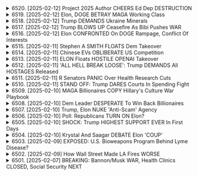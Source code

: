 <details>
<summary>6520. [2025-02-12] Project 2025 Author CHEERS Ed Dep DESTRUCTION</summary><br>

<a href="https://www.youtube.com/watch?v=xZmktzbooZM" target="_blank">
    <img src="https://img.youtube.com/vi/xZmktzbooZM/maxresdefault.jpg" 
        alt="[Youtube]" width="200">
</a>

# Project 2025 Author CHEERS Ed Dep DESTRUCTION

### 小節歸納與條列整理

#### 1. 高等教育的質疑
- **問題**：高等教育的成本高昂，且畢業生未必能立即就業或獲得理想工作。
- **影響**：大量學生因貸款壓力而畢業後陷入困境，甚至無法償還債務。
- **事實數據**：
  - 美國約有4,000所大學，其中許多學校畢業生的就業能力受到質疑。
  - 學生平均需6年完成4年制學位，且部分學生畢業後未取得畢業證書。

#### 2. 職業教育與技術教育的重要性
- **建議**：增加對技術學校和職業教育的投資，提供更多實用技能培訓。
- **理由**：
  - 現行高等教育體系未能充分滿足勞動市場需求。
  - 技術與職業教育可幫助學生更快就業，並減輕貸款負擔。

#### 3. 大學資源分配的不均
- **事實**：美國存在大量中等甚至低質量的高等教育機構。
- **影響**：這些機構畢業生往往缺乏競爭力，難以找到理想工作。

#### 4. 現行政策的反思
- **歷史背景**：過去 decades 的政策導致製造業萎縮，依賴大學教育支撐經濟。
- **問題**：過度依賴高等教育可能削弱美國在其他領域的競爭力。
- **建議**：
  - 考慮多樣化的教育模式，包括職業和技術教育。
  - 提供更多.flexibility for students to pursue practical pathways.

#### 5. 研究資金與間接費用
- **問題**：大學過度依賴從納稅人那裡獲得的研究資金，並收取過高的間接費用。
- **影響**：
  - 可能導致研究成本上升，擠佔其他教育資源。
  - 影響研究效率和透明度。

#### 6. 多元化教育投資的必要性
- **建議**：平衡投入高等教育與職業教育，以提升整體勞動力素質。
- **展望**：
  - 需要探索更有效的資金分配方式，確保教育資源合理利用。
  - 鼓勵私立和公共機構的合作，提供多樣化教育選擇。

#### 7. 對未來的憂慮
- **情景**：若高等教育體系持續問題，可能影響美國的全球競爭力。
- **呼籲**：
  - 政府、教育機構和社會各界需共同努力，改革現行體系。
  - 確保下一代擁有更多機會和資源，提升整體國家競爭力。

### 總結
高等教育體系面臨多方面的挑戰，包括成本高昂、質量不均、畢業生就業能力不足等問題。為了解決這些問題，需要：
- 增加對職業教育和技術學校的投資。
- 推動教育資源的公平分配。
- 強化研究資金使用效率。
- 考慮多樣化的教育模式，以滿足不同學生的需求。

這樣可以幫助美國保持全球競爭力，並為下一代提供更好的教育機會。
</details>

<details>
<summary>6519. [2025-02-12] Elon, DOGE BETRAY MAGA Working Class</summary><br>

<a href="https://www.youtube.com/watch?v=o4Ywc0QOUI4" target="_blank">
    <img src="https://img.youtube.com/vi/o4Ywc0QOUI4/maxresdefault.jpg" 
        alt="[Youtube]" width="200">
</a>

# Elon, DOGE BETRAY MAGA Working Class

### 一、文章核心思想總結

1. **政治哲學與社會秩序**
   - 強調保守主義的重要性，旨在抑制資本主義可能帶來的混亂。
   - 目標是維持社會穩定，防止極端左翼或右翼意識形態的崛起。

2. **政府角色定位**
   - 政府應作爲仲裁者，平衡不同社會力量之間的經濟競爭。
   - 反對「大政府」概念，認爲其可能導致壓迫性政策。

3. **社會保障與經濟體系**
   - 社會保障並非由納稅人資助，而是基於相互扶助的組織體系。
   - 資本主義雖高效但需被規範，以確保市場的公平競爭環境。

4. **歷史與傳統價值**
   - 崇尚社會民主主義和保守主義傳統，尤其是新澤西學派（如FDR）的價值觀。
   - 強調家庭形成和社會秩序的重要性，反對過度幹預個人生活。

### 二、主要觀點分析

1. **保守主義的必要性**
   - 資本主義雖促進效率，但也可能引發混亂。
   - 需要通過政治手段控制其負面效應，確保社會和諧。

2. **政府的仲裁角色**
   - 政府應介入市場，防止寡頭壟斷和不公現象。
   - 保護弱勢羣體權益，維護經濟競爭的公平性。

3. **社會保障的本質**
   - 基於社區互助而非納稅人資助的社會保障體系更可持續。
   - 改革現有社會保障制度需謹慎，因其涉及多方利益平衡。

4. **社會民主主義的局限**
   - 社會民主主義雖強調平等，但可能過於依賴政府干預。
   - 保守派的目標是維護社會穩定，而非完全消除階級差異。

### 三、結論與建議

1. **政策制定的原則**
   - 在保持市場活力的同時，確保監管的有效性。
   - 注重家庭和社會組織的穩定作用，減少政府對個人生活的過度影響。

2. **未來的挑戰**
   - 隨着社會變遷，需不斷調整策略以適應新的經濟和政治環境。
   - 通過教育和公共討論，增強公民對保守價值觀的理解和支持。

3. **行動建議**
   - 關注政策制定者的動向，積極參與公共事務。
   - 通過支持非營利組織和社區項目，強化社會互助機制。

### 四、總結

本文強調了在現代資本主義體系中，保守主義與有限政府的重要性。作者認爲，通過平衡市場力量和社會穩定，可以構建一個更加和諧且可持續的社會秩序。
</details>

<details>
<summary>6518. [2025-02-12] Trump DEMANDS Ukraine Minerals</summary><br>

<a href="https://www.youtube.com/watch?v=XtnUhIoX1K4" target="_blank">
    <img src="https://img.youtube.com/vi/XtnUhIoX1K4/maxresdefault.jpg" 
        alt="[Youtube]" width="200">
</a>

# Trump DEMANDS Ukraine Minerals

### 一、文章主旨
本文圍繞美國對烏俄戰爭的政策與影響展開，強調美國在這場衝突中的雙重角色及其可能導致的後果。

### 二、主要論點
1. **美國政策的兩面性**：
   - 美國雖支持烏克蘭抵抗俄羅斯入侵，但其戰略行動可能削弱烏克蘭的主權與安全。
   - 美國官員（如新防長皮特·ヘッグ）公開表態認為烏克蘭恢復戰前疆界不切實際，這立場增加了烏克蘭的脆弱性。

2. **地緣政治影響**：
   - 美國的政策可能促使歐洲國家轉向中國尋求合作，削弱美國在國際舞臺上的影響力。
   - 許多European領導人開始質疑依附 미국의 정책是否符合自身利益。

3. **戰爭代價與人道主義危機**：
   - 戰爭持續導致大量人員傷亡，烏克蘭兵士的犧牲鮮為人知，這反映了國際社會對此危機的冷淡。
   - 戰爭帶來的巨大損失提醒各方需重新考量其政策。

### 三、關鍵人物與事件
1. **皮特·ヘッグ（Pete Heggie）**：
   - 美國新防長在公開場合發表言論，暗示不支持烏克蘭恢復原疆界，這表態引發廣泛爭議。
   
2. **斯科特·ベッセント（Scott Bessent）**：
   - 有報導指出前總統唐納德·特朗普曾建議派其出任烏克蘭特使，顯示美國國內對外援政策的分歧。

3. **弗拉基米爾·普京（Vladimir Putin）**：
   - 俄羅斯總統在與特朗普的對話中提及戰爭何時結束，這反映了俄方對談判的考量。

### 四、國際反應
1. **歐洲國家的疑問**：
   - 多數European國家開始質疑美國政策的效果，並表達向中國靠攏的意向。
   
2. **社交媒體與輿論**：
   - 影響者如Ryan在TikTok上分享內容，強調戰爭犧牲及美國政策的矛盾性，進一步影響公眾對此事的態度。

### 五、未來展望
1. **美國國際地位的挑戰**：
   - 如果歐洲國家持續疏遠美國而向中國靠攏，美國在北大西洋地區的地位將受到重大影響。
   
2. **烏克蘭的困境**：
   - 約束於美國政策的烏克蘭可能面臨更艱難的談判條件，需平衡來自各方的壓力。

### 六、結論
文章警示美國政策的雙刃劍效應，強調其在烏俄戰爭中的複雜角色。未來，美國若不調整策略，不僅將影響烏克蘭的安全局勢，更可能削弱自身在國際事務中的領導力。
</details>

<details>
<summary>6517. [2025-02-12] Trump BLOWS UP Ceasefire As Bibi Pushes WAR</summary><br>

<a href="https://www.youtube.com/watch?v=kNfizwfTdio" target="_blank">
    <img src="https://img.youtube.com/vi/kNfizwfTdio/maxresdefault.jpg" 
        alt="[Youtube]" width="200">
</a>

# Trump BLOWS UP Ceasefire As Bibi Pushes WAR

### 文章要點總結

#### 1. **事件背景與主要爭議**
   - **事件核心**：以色列在10月7日實施軍事行動，導致大量巴勒斯坦人被俘虜（稱為「人質」），引發國際關注與批評。
   - **各方反應**：
     - **以色列政府**：未公開 capturados 的具體數字，但承認在戰鬥中俘虷不少人員。
     - **國際社會**：多國表達關切，特別是美國和歐盟等盟友。
     - **巴勒斯坦當局**：強烈抗議，要求釋放所有 capturados。

#### 2. **關鍵人物的立場與言論**
   - **喬治亞州州長布農地（Brian Kemp）**：
     - 認為以色列的行動是「真誠且必要」的。
     - 指責巴勒斯坦恐怖組織的襲擊行為，並呼籲國際社會支持以色列的自衛權。
   - **ペンシルベニア州長シャピロ（Josh Shapiro）**：
     - 批評以色列的行動可能違反國際法，並對巴勒斯坦人造成不當影響。
     - 強調自己是「熱忱的以色列支持者」，但認為此次行動缺乏妥協性與策略性。

#### 3. **政治立場與未來影響**
   - **美國民主黨內部分歧**：
     - 部分傳統的民主黨成員（如_liberal Zionists_）支持以色列，視其為戰略夥伴。
     - 近期的抗議活動中，民主黨中間派對以色列的批評較以往更為強烈。
   - **2024年總統選舉展望**：
     - 預計民主黨將繼續在巴勒斯坦問題上保持傳統立場，支持以色列的自衛權。
     - 此事件可能成為選舉辯論的話題，特別是對於中東政策的方向性影響。

#### 4. **國際法與道義考量**
   - **國際法層面**：
     - 討論以色列行動是否符合國際法規範，尤其是戰爭法相關條款。
   - **人權與道德層面**：
     - 強調 capturados 的待遇問題，呼籲遵守人道主義法則。

#### 5. **結論**
   - 此事件凸顯了中東局勢的複雜性與敏感性。
   - 如何平衡安全需求、國際法律義務以及人道考量，將是各方未來需共同面對的挑戰。
</details>

<details>
<summary>6516. [2025-02-12] Elon CONFRONTED On DOGE Rampage, Conflict Of Interests</summary><br>

<a href="https://www.youtube.com/watch?v=su2dgz6uQpA" target="_blank">
    <img src="https://img.youtube.com/vi/su2dgz6uQpA/maxresdefault.jpg" 
        alt="[Youtube]" width="200">
</a>

# Elon CONFRONTED On DOGE Rampage, Conflict Of Interests

### 重點整理

#### 1. **隱私權與數據保護**
   - **隱私平臺的開發**：記者於2021年推出了一款強調隱私的圖片共享網站，允許用戶創建自定義URL，並.redirect至特定網站（如Cortixteen）。
   - **隱私的重要性**：通信加密是保障記者與信息來源安全的關鍵手段，避免被威權政權發現和迫害。

#### 2. **技術與數據安全**
   - **文檔保護措施**：
     - 使用暗號化技術（如加密SAM drives、離線筆記本電腦或保險箱）來保存機密文檔。
     - 目的是防止敏感信息被惡意檢索和篡改。
   - **數據存儲策略**：建議將數據存放於無法直接訪問的遠端伺服器，以提高安全性。

#### 3. **法律與道德考量**
   - **合法擁有機密文檔**：記者依法可以持有並保護機密資料，但需遵守相關法律。
   - **非法內容的風險**：強調隱私技術可能被濫用於存儲或分享非法圖片，涉及兒童性虐待等內容。

#### 4. **個體與社會影響**
   - **年輕天才的爭議**：19歲少年開發的技術被批評爲可能被 злоупотреблять для престъпнік。  
   - **中東新聞焦點**：提及中東地區存在大量值得探討的新聞，暗示該技術在不同地區的影響力和潛在應用。

#### 5. **行動呼籲**
   - **subscriber growth**：鼓勵粉絲點擊「贊」並訂閱頻道Breaking Points。
   - **Premium會員服務**：提供完整的每日節目，強調支持媒體的重要性。

---

### 總結
本文探討了隱私技術的雙刃劍特性，強調其在保障新聞自由和個人資料安全方面的價值，同時也指出了濫用的可能性。文章呼籲公眾提高法律意識並採取適當措施，以平衡技術的便利性與潛在風險。
</details>

<details>
<summary>6515. [2025-02-11] Stephen A SMITH FLOATS Dem Takeover</summary><br>

<a href="https://www.youtube.com/watch?v=6hTwzz9lkSc" target="_blank">
    <img src="https://img.youtube.com/vi/6hTwzz9lkSc/maxresdefault.jpg" 
        alt="[Youtube]" width="200">
</a>

# Stephen A SMITH FLOATS Dem Takeover

### 文章重點整理

#### 1. 主要討論主題
- **トランプ政権の成功要素**：トランプは注目を集める手法と分裂的な政策を通じて成功を収めた。
- **公民権問題**：特に黒人やトランスジェンダーの権利に関連する議論が焦點となり、トランプのアプローチが評価された。

#### 2. 次要討論主題
- **ガザとエルサレム移転**：トランプ政権が米國大使館をエルサレムに移転したことやガザの人々への影響について議論された。
- **ESPNの狀況**：トランプ政権下でESPNが分裂的なコンテンツに対し、多くの解説者を追い出したことが指摘された。

#### 3. トランプ氏の成功要素
1. **注目を集める能力**：トランプは常に話題を作り、メディアの注目を集めることに長けていた。
2. **分裂的政策**：派閥間の違いを強調し、支持者の結束を図った。
3. **公民権のframeworl**：黒人やトランスジェンダーの権利問題を通じて、政策が公民権として正當化された。

#### 4. スティーブン・A・スミス氏の人気の祕密
1. **論爭的な意見**：彼はESPNで派閥的な意見を表明し、視聴者やパネリストと頻繁に論爭する。
2. **エンターテインメント性**：番組が娯楽的で面白いと評価され、人気を集めた。
3. **トランプ支持**：トランプを支持する姿勢が、彼の人気や成功の要因となった。

#### 5. 要約
- 文章は主にトランプ政権の成功要素とスティーブン・A・スミス氏の人気について議論した。
- 両者の共通點として注目を集める手法や分裂的なアプローチが挙げられた。
- 特に公民権問題を通じて、政策や意見が正當化され、支持を得ることが強調された。
</details>

<details>
<summary>6514. [2025-02-11] Chinese EVs OBLIBERATE US Competition</summary><br>

<a href="https://www.youtube.com/watch?v=4TI3z9YoM54" target="_blank">
    <img src="https://img.youtube.com/vi/4TI3z9YoM54/maxresdefault.jpg" 
        alt="[Youtube]" width="200">
</a>

# Chinese EVs OBLIBERATE US Competition

```markdown
# 新能源汽車產業與全球能源轉型分析

## 1. 全球能源轉型背景與影響
- **化石燃料向可再生能源的轉型**：全球正加速從依賴化石燃料轉向清潔能源，如太陽能和風能，以應對氣候變化。
- **經濟影響**：轉型導致傳統能源產業萎縮，但為可再生能源和新能源汽車創造新機會。
- **政治與社會影響**：能源結構改變引發政治競爭和社會適應挑戰，特別是在就業和區域發展方面。

## 2. 美國與中國在新能源汽車產業中的競爭
- **研發投入**：中國在新能源汽車技術研發上投入巨額資金。
- **生產能力**：中國已成為全球最大的新能源汽車生產基地。
- **市場佔有率**：美國依賴傳統汽車工業，而中國在電動車市場份額遠超美國。

## 3. 充電基礎設施的建設與戰略重要性
- **充電網路必要性**：充電設施是推廣新能源汽車的關鍵。
- **政策影響**：政府補貼和規章引導充電網絡發展，提升市場接受度。
- **戰略重要性**：控制充電技術可能成為國際競爭焦點。

## 4. 教育與人才培養
- **人才結構需求**：新能源汽車產業需跨學科人才，包括工程師、研究人員和數據科學家。
- **教育差異**：美國高校在STEM領域具優勢，但中國在理工科畢業生數量上領先。

## 5. 金融投資與產業生態
- **資本市場角色**：風險投資和股權融資推動新能源汽車生態系統的發展。
- **產業整合**：大型企業通過併購擴展技術實力，形成垂直整合模式。

## 6. 氣候變化與環保政策
- **環保措施**：各國實施碳稅、排放標準等政策促進清潔能源使用。
- **產業影響**：嚴格的環保法規加速汽車工業向電動化轉型。

## 7. 技術創新與研發能力
- **技術突破**：電池技術和智能駕駛系統是行業關鍵創新領域。
- **研發能力塑造未來**：強大的研發能力決定企業在新能源汽車市場的競爭力。
```
</details>

<details>
<summary>6513. [2025-02-11] ELON Floats HOSTILE OPENAI Takeover</summary><br>

<a href="https://www.youtube.com/watch?v=l6g3NNbcoAI" target="_blank">
    <img src="https://img.youtube.com/vi/l6g3NNbcoAI/maxresdefault.jpg" 
        alt="[Youtube]" width="200">
</a>

# ELON Floats HOSTILE OPENAI Takeover

### 一、引言
- 討論主題：科技巨擘如伊隆·馬斯克（Elon Musk）等人在AI領域的行動及其影響。
- 文章目的：探討這些行動對社會結構、經濟及未來的潛在影響。

### 二、主要議題分析

#### 1. AI技術發展與市場影響
- **技術進步**：
  - 短時間內完成複雜計算與模型建構，改變工作方式。
  - 比較案例：BYD與Tesla生產價值的快速分析。
  
- **經濟影響**：
  - S&P500指數中科技巨擘佔據重要比重（如Alphabet、Amazon、Apple、Meta、Microsoft、Nvidia、Tesla）。
  - AI相關假設已融入市場估值，導致脆弱性增加。

#### 2. 政府與AI結合
- **目標**：
  - 利用AI自動化連邦政府勞動力，作為試驗平臺。
  
- **可能影響**：
  - 大規模解僱公務員，波及民間效仿，導致更多失業。
  - 影響公共財與基礎設施的使用方式。

#### 3. 社會結構變革
- **勞動力市場**：
  - 自動化將取代大量職位，改變傳統工作模式。
  
- **教育與技能需求**：
  - 需要適應新技術，提升數位能力以應對挑戰。

### 三、結論

#### 1. 當前形勢總結
- AI技術迅速改變各行各業，帶來巨大機遇與挑戰。
- 科技巨擘的行動可能重塑經濟結構並影響社會穩定。

#### 2. 將來展望
- 技術發展將繼續推動變革，需密切關注其對勞動力市場及公共政策的影響。
- 需制定前瞻性的策略以應對潛在問題。

### 四、行動呼籲

#### 1. 觀看者建議
- 對文章感興趣者可點擊「讚」或留言，幫助更多人了解內容。
  
#### 2. 支持獨立媒體
- 訂閱Breaking Pointsnewsletter，支援小型媒體的發展。

---

此整理結構清晰地分層了主要議題，並以正式語調總結了文章的核心思想。
</details>

<details>
<summary>6512. [2025-02-11] 'ALL HELL BREAK LOOSE': Trump DEMANDS All HOSTAGES Released</summary><br>

<a href="https://www.youtube.com/watch?v=udVmGYLhKaY" target="_blank">
    <img src="https://img.youtube.com/vi/udVmGYLhKaY/maxresdefault.jpg" 
        alt="[Youtube]" width="200">
</a>

# 'ALL HELL BREAK LOOSE': Trump DEMANDS All HOSTAGES Released

### 文章重點整理

#### 1. 特朗普政府的政策傾向及其潛在影響
- 特朗普政府在中東採取強硬政策，可能直接介入加沙地帶局勢。
- 美國的幹預可能導致更大規模衝突及複雜後果。

#### 2. 歷史上的幹預後果及當前局勢的緊張性
- 歷史經驗表明，外部幹預常引發更多問題和混亂。
- 當前加沙局勢緊張，以色列與哈馬斯衝突加劇，存在內亂風險。

#### 3. 加沙重建挑戰與國際社會的作用
- 加沙重建面臨嚴重困難，需大量建設和安全資源。
- 國際社會應提供更多支持，避免地區進一步惡化。

#### 4. 當前衝突升級的風險與地區穩定
- 內部矛盾可能引發更廣泛衝突，影響周邊國家如埃及和約旦。
- 美國在該地區的利益及人員面臨潛在威脅。

#### 5. 對未來發展的擔憂與呼籲關注
- 作者對局勢發展表示深切擔憂，並警告可能的災難性後果。
- 呼籲讀者通過訂閱和支持獨立媒體，關注加沙地帶的發展。
</details>

<details>
<summary>6511. [2025-02-11] R Senators PANIC Over Health Research Cuts</summary><br>

<a href="https://www.youtube.com/watch?v=18PGvTOyrTM" target="_blank">
    <img src="https://img.youtube.com/vi/18PGvTOyrTM/maxresdefault.jpg" 
        alt="[Youtube]" width="200">
</a>

# R Senators PANIC Over Health Research Cuts

### 小節一：削減政策的影響
- **核心思想**：削減政策對公共衛生和科研資金造成負面影響，削弱國家競爭力。
  - NIH管理費削減導致研究踒延，影響公共衛生進展。
  - 電子醫院管理費高昂，加重患者負擔，反映在整體醫療成本上升。

### 小節二：政府角色與私有化爭議
- **核心思想**：連邦政府應聚焦於關鍵領域的資金分配，避免過度私有化。
  - 私營部門介入公共服務增加管理費用，降低效率。
  - 政府需重新調整支出結構，優先支持研究和醫療服務。

### 小節三：政治與利益衝突
- **核心思想**：政策制定受特定利益集團影響，削弱民主質疑。
  - 特定政治人物如埃隆·馬斯克利用削減作為其私有化目標的掩蓋。
  - 社會保障和醫療計劃被污名化，導致資源分配不公。

### 小節四：司法介入與政策合法性
- **核心思想**：政策-legality存疑，需司法機構介入釐清。
  - NIH削減涉及特殊立法語言，限制行政自由裁量。
  - 法院尚未作出最終決定，政策執行存在法律風險。

### 總結：公共政策的未來路向
- **核心思想**：重視透明度和民主參與，確保政策公正性。
  - 需制衡特殊利益集團影響，保障公眾利益。
  - 加強司法監督，維繫政策合法性和有效性。
</details>

<details>
<summary>6510. [2025-02-11] STAND OFF: Trump DARES Courts In Spending Fight</summary><br>

<a href="https://www.youtube.com/watch?v=Sa7pYi9ps8U" target="_blank">
    <img src="https://img.youtube.com/vi/Sa7pYi9ps8U/maxresdefault.jpg" 
        alt="[Youtube]" width="200">
</a>

# STAND OFF: Trump DARES Courts In Spending Fight

### 緒報整理：美國政治與政策批評

#### 1. 結構性問題與腐敗指控
   - **腐敗與濫用職權**：
     - 政府支出中存在大量不正當行為，特別是給付金的詐騙案件數量創歷史新高。
     - 社會保障計劃，尤其是Medicare和Medicaid，成為詐騙的主要目標。據估計，詐騙規模可能達500億美元，成為美國歷史上最大規模的詐騙案。

   - **媒體與政治的糾葛**：
     - 政府補助媒體企業被批評爲一種腐敗形式，影響了メディアの獨立性。
     - 大眾對當前媒體環境的信任度下降，認為存在「ブラックピル」現象，即媒體被操縱以掩蓋真相。

#### 2. 國防與軍事政策的批判
   - **防衛支出的效率問題**：
     - 美國防衛預算龐大，但系統性腐敗嚴重，導致資源浪費和裝備低效。
     - 建議重構防衛合同體系，例如委託埃隆·馬斯克（Elon Musk）等民間企業家進行軍事裝備研發，以提高效率並降低成本。

   - **合同濫用與利益輸送**：
     - 批評指責防衛合同往往被用於將資金流向政客的「金主」和友人。
     - 競爭對手廠商被邊緣化，涉嫌壟斷和不公平競爭。

#### 3. 社會保障與醫療政策
   - **Medicare詐騙問題**：
     - 評估顯示，Medicare詐騙規模可能達到500億美元，成為美國歷史上最大規模的詐騙案。
     - 呼籲清理該系統並通過改革防止進一步的濫用。

   - **支出削減與優先順序**：
     - 對Medicaid和社會保障計劃的支出削減持保留態度，擔心會影響到低收入羣體的利益。
     - 強調應優先解決腐敗問題，而非簡單地削減福利支出。

#### 4. 政治媒體生態
   - **政治宣傳與信息操控**：
     - 批評現今的政治媒體生態存在「狂氣」和不實報道，認為其對美國民主構成威脅。
     - 強調獨立メディアの重要性，呼籲支持能夠提供客觀報導的平臺。

   - **媒體影響力與公眾信任**：
     - 大眾對主流媒體的信任度下降，認為其受政治力量操縱。
     - 呼籲更多人支持獨立媒體，以確保信息流通的透明性和多元性。

#### 5. 政治參與與公民行動
   - **公民覺醒與反制措施**：
     - 強調公民應該提高警覺，積極參與政治討論，抵制不正當行為。
     - 提倡通過支持獨立媒體、參加示威活動等方式表達意見，影響政策方向。

   - **信息共享與集體行動**：
     - 鼓勵觀眾在社交媒體上分享和評論，以增加節目觸及率。
     - 提供Subscription Option（如BreakingPoints.com），讓更多人免費接收每日內容，支持獨立媒體的未來。
</details>

<details>
<summary>6509. [2025-02-10] MAGA Billionaires COPY Hillary's Culture War Playbook</summary><br>

<a href="https://www.youtube.com/watch?v=5feoODSNlIU" target="_blank">
    <img src="https://img.youtube.com/vi/5feoODSNlIU/maxresdefault.jpg" 
        alt="[Youtube]" width="200">
</a>

# MAGA Billionaires COPY Hillary's Culture War Playbook

### 文章要點整理

#### 1. 寡頭政治家的力量與影響
- **寡頭政治家**：如埃隆·馬斯克（イーロン）等科技巨擘，正在迅速集中全球權力。
- **目標**：彼らの目的は、人々を「デジタルサーファー」として扱い、自分たちを世界的なCEOであるとみなすこと。
- **影響力**：寡頭政治家們透過技術和 wealth 的集中，逐步控制社會的資源與信息。

#### 2. 權力集中的危險性
- **言論自由與隱私**：寡頭政治家可能剝奪大眾的言論自由與隱私權，使自己成為不可侵犯的存在。
- **科技控制**：馬斯克正在研究將芯片植入人腦，進一步鞏固其對人類思維的控制。

#### 3. 現代社會的封建化
- **歷史類比**：寡頭政治家們的ビジネスモデルは封建制度に逆-transitionalしており、人々を千年以上の時に戻す可能性がある。
- **技術與權力的結合**：透過人工智能、量子計算、バイオテクノロジー等科技，寡頭政治家進一步鞏固其控制。

#### 4. 寡頭政治家的戰略與策略
- **表面文化戦爭**：彼らはジェンダーイデオロギーやリベラル派の過激な主張を用いて、大衆の注目を引きつけ、本質的な問題から目をそらす。
- **內部鬥爭**：寡頭政治家們內部存在鬥爭，如馬斯克與斯蒂ーブ·バノン的對立面。

#### 5. 對抗策略
- **學習與警醒**：了解寡頭政治家的戰略，避免被其 manipulation。
- **防止國家淪陷**：警惕寡頭政治家們利用文化戦爭的曖昧性，避免國祚的喪失。
- **保持清醒**：不被表面的 distraction 遮眼，堅守自己的價值觀與理性。

#### 6. 結語
- **警世之言**：文章以強烈的口吻提醒讀者，寡頭政治家的計劃將嚴重影響 humanity 的未來，需保持警惕並採取行動防止其惡化。
</details>

<details>
<summary>6508. [2025-02-10] Dem Leader DESPERATE To Win Back Billionaires</summary><br>

<a href="https://www.youtube.com/watch?v=IvP500VNAMI" target="_blank">
    <img src="https://img.youtube.com/vi/IvP500VNAMI/maxresdefault.jpg" 
        alt="[Youtube]" width="200">
</a>

# Dem Leader DESPERATE To Win Back Billionaires

### 重點整理

#### 1. 政治獻金與影響力分析
- **虛擬貨幣行業的政治獻金**  
  - 虛擬貨幣行業成爲重要的政治資金來源，特別是在選舉周期中，投入了數百萬美元。
  - 例如，加密貨幣支持者在參議員Katie Porter的競選中投入大量資金，但Porter最終失利。這表明他們可能調整策略以影響政策制定。

- **參議員Ruben Guo的表現**  
  - 在亞利桑那州的選舉中，Guo以顯著的優勢勝出（約8-10個百分點），顯示出其在該州的強大影響力。
  - 他同時擔任上院銀行小委員會的重要職位，並與加密貨幣行業保持緊密聯繫。

#### 2. 政府監管與 industry 聯合
- **SEC的監管挑戰**  
  - 涉及虛假信息的傳播，暗示SEC可能對加密貨幣行業的監管力度不足。
  - Mark Andreesen等重量級人物通過舉辦豪華 retreat 來鞏固行業影響力。

- **CFPB的作用**  
  - CFPB被指出受到行業影響，未能有效執行消費者保護職責。這表明監管機構與資金提供者之間的潛在勾結。

#### 3. 政治策略與選舉結果
- **民主黨在選舉中的表現**  
  - 某些候選人如Ruben Guo在關鍵州獲勝，顯示了民主黨在特定地區的競爭力。
  - 同時，其他候選人的失利（如Katie Porter）可能反映出資金投入與政策效果之間的不平衡。

#### 4. 行業動態與未來展望
- **加密貨幣市場的波動性**  
  - 在選舉期間，比特幣價格從3萬美元上漲至10萬美元，顯示了市場對政治環境的高度敏感性。
  - 未來的監管動向和政治策略將直接影響加密貨幣行業的走向。

#### 5. 媒體建議與觀衆互動
- **內容反饋**  
  - 觀衆被鼓勵點讚、留言，並分享節目以擴大傳播範圍。
  - 提供訂閱選項，方便觀衆每天早晨通過電子郵件接收完整節目內容。

---

### 結論
本文討論了加密貨幣行業在政治獻金和監管中的雙重角色，分析了其對選舉結果和政策制定的影響。同時，強調了獨立媒體的重要性，並鼓勵觀衆參與互動以支持優質內容的傳播。
</details>

<details>
<summary>6507. [2025-02-10] Trump, Elon NUKE 'Anti-Scam' Agency</summary><br>

<a href="https://www.youtube.com/watch?v=Fyo5a_Cmbvo" target="_blank">
    <img src="https://img.youtube.com/vi/Fyo5a_Cmbvo/maxresdefault.jpg" 
        alt="[Youtube]" width="200">
</a>

# Trump, Elon NUKE 'Anti-Scam' Agency

### 金融危機以來的金融改革與當前形勢

#### 1. 全球金融危機背景
- **時間線**：2008年爆發的全球金融危機。
- **主要原因**：
  - 高風險金融工具的濫用，如次貸抵押證券（MBS）和債務擔保證券（CDO）。
  - 大型金融機構的過度槓桿化和內部控制缺失。

#### 2. 金融改革措施
- **《多德-弗蘭克法》**：
  - 強化金融監管，提高透明度。
  - 建立 systemic risk council 監控系統性風險。
  - 要求銀行持有更多高質量流動性資產以應對突發事件。

#### 3. 現行政治與金融改革的互動
- **政治因素**：
  - 反金融精英情緒增強，支持如伯尼·桑德斯等 progressive 政治家。
  - 共和黨批評民主黨的金融政策，但未提供替代方案。

#### 4. 當前金融形勢
- **系統性風險**：
  - 大銀行依舊「太大而不能倒」，市場擔心政府未來可能不再提供救援。
  - 新興金融技術如加密貨幣和支付平臺的詐騙風險增加。

#### 5. 政策失敗與反思
- **政策失敗**：
  - 2008年後的救濟計劃未能杜絕銀行業濫用行為。
  - 技術官僚的新自由主義政策引發民怨，促使民粹政黨崛起。

#### 6. 未來展望
- **挑戰**：
  - 如何平衡金融創新與風險控制。
  - 達成跨黨派 consensus 以確保金融系統穩定性。

#### 7. 獨立媒體的作用
- **信息透明**：
  - 獨立媒體在揭露金融政策失敗和監控金融改革進度方面扮演重要角色。
  - 觀眾通過這些渠道獲取多元信息，提升公共參與度。
</details>

<details>
<summary>6506. [2025-02-10] Poll: Republicans TURN ON Elon?</summary><br>

<a href="https://www.youtube.com/watch?v=OyGnidBo5nc" target="_blank">
    <img src="https://img.youtube.com/vi/OyGnidBo5nc/maxresdefault.jpg" 
        alt="[Youtube]" width="200">
</a>

# Poll: Republicans TURN ON Elon?

### 小節分類：

#### 1. **政治與媒體環境**
- 作者對當前的政治和媒體環境表示懷疑，認為政治正在發生變化。
- 強調了媒體環境的左翼傾向，以《託馬斯·弗蘭克作品》為例，指出文化戰爭議題的影響。

#### 2. **經濟與政策執行**
- 提到連邦政府在關鍵領域如醫療和農業的支持不足：
  - 州診療所資金匱乏，導致診療所 closures。
  - 農民因合同停止而承擔高額費用。
- 指出CFPB（.consumer financial protection bureau）等機構的變更可能影響普通民眾的利益。

#### 3. **政府運營能力**
- 警示伊隆·馬斯克的管理風格可能不適合政府：
  - 私營企業與政府運營的差異。
  - 馬斯克在Twitter、Tesla和SpaceX中常見的問題，如服務中斷和項目失敗。

#### 4. **政治反彈與風險**
- 暗示馬斯克的政策可能引發民怨：
  - 影響到老年人醫療保障。
  - 農民因合同變更而承擔額外負擔。
- 提出疑問：受影響的選民會責怪共和黨還是民主黨？

#### 5. **文化與政治戰略**
- 討論文化戰在政策制定中的作用：
  - 左翼常見的策略，如提高工資、多樣性聲明和土地承認。
  - 比喻為「プレイブック」，暗示現行政策可能引發反彈。

#### 6. **結尾呼籲**
- 鼓勵觀眾點贊、評論並分享影片以擴大影響力。
- 提供訂閱信息：breakingpoints tocom 獲得完整無廣告節目，支持獨立メディア。
</details>

<details>
<summary>6505. [2025-02-10] SHOCK: Trump HIGHEST SUPPORT EVER In First Days</summary><br>

<a href="https://www.youtube.com/watch?v=gx7xrsu1n6w" target="_blank">
    <img src="https://img.youtube.com/vi/gx7xrsu1n6w/maxresdefault.jpg" 
        alt="[Youtube]" width="200">
</a>

# SHOCK: Trump HIGHEST SUPPORT EVER In First Days

### 一、文章主旨
本文分析了唐普（Trump）政策及其潛在風險，探討其對美國經濟和政治的影響，並提出了相關建議。

---

### 二、主要觀點

1. **經濟政策的風險**
   - **關稅與通脹**：特朗普政府通過加徵關稅試圖減少貿易逆差，但實際效果有限。關稅導致成本上升，引發物價上漲，加劇了通貨膨脹。
   - **貨幣政策的挑戰**：美聯儲獨立性面臨威脅，特朗普曾試圖幹預 Fed 的利率決策，可能破壞金融穩定。
   - **減稅政策的影響**：大規模減稅雖短期內提振經濟，但長期可能導致財政赤字擴大，加重政府債務負擔。

2. **外交與國際關係**
   - 特朗普推行「美國優先」政策，退出多邊協定如《巴黎氣候協議》和《伊朗核協議》，削弱了國際合作，加劇了國際緊張局勢。
   - 中東衝突的潛在風險：若特朗普繼續在中東風局採取激進立場，可能引發更大規模的戰爭，進一步影響全球穩定。

3. **政策實施的局限性**
   - 特朗普政府僅通過加徵關稅和成本削減應對經濟挑戰，未能解決深層次的結構性問題。
   - 社會保障體系的壓力：減稅和開支增加導致社保資金不足，長期恐難以爲繼。

4. **政治與媒體環境的變化**
   - 媒體對特朗普的支持率有顯著影響。若政策效果不佳，支持率可能進一步下滑。
   - 住房貸款利率上升：平均房貸利率已達6.97%，若不下降，將抑制千禧一代的購房能力，影響社會穩定。

---

### 三、風險與挑戰

1. **經濟領域**
   - 高通脹和高利率環境下，消費者和企業面臨更大壓力。
   - 財政赤字擴大可能導致評級機構下調美國主權信用評級。

2. **外交領域**
   - 中東局勢的惡化可能引發更大的地緣政治衝突，影響全球經濟。
   - 歐洲盟友關係緊張，削弱了美國在國際事務中的影響力。

3. **政策連貫性與公衆信任**
   - 若政策效果未能顯現，公衆對特朗普的支持率可能持續下降，甚至引發政治反彈。

---

### 四、建議

1. **經濟政策調整**
   - 減少關稅依賴，通過多邊談判解決貿易爭端。
   - 加強貨幣政策的獨立性，避免政府干預影響 Fed 的決策。

2. **外交策略優化**
   - 重新審視「美國優先」政策，推動國際合作，修復與盟友的關係。
   - 避免激化中東風局，尋求通過外交手段解決衝突。

3. **社會政策改進**
   - 加強社會保障體系的財政支持，確保長期可持續性。
   - 推動結構性改革，提升國內經濟競爭力。

4. **媒體與公衆溝通**
   - 透明化政策決策過程，增強公衆信任。
   - 加強輿論引導，避免極端媒體報道影響社會穩定。

---

### 五、總結

特朗普政府的政策雖在短期內取得一定效果，但長期來看面臨諸多風險和挑戰。爲確保經濟穩定和社會和諧，需調整策略，加強國際合作，並注重結構性改革。
</details>

<details>
<summary>6504. [2025-02-10] Krystal And Saagar DEBATE Elon 'COUP'</summary><br>

<a href="https://www.youtube.com/watch?v=8CslZAip1Fo" target="_blank">
    <img src="https://img.youtube.com/vi/8CslZAip1Fo/maxresdefault.jpg" 
        alt="[Youtube]" width="200">
</a>

# Krystal And Saagar DEBATE Elon 'COUP'

### 主要議題 (Major Issues)
1. **美國政府的行政權限與司法挑戰**  
   探討了行政部門與司法部門之間的權力鬥爭，特別是特朗普政府在司法裁決面前的反應。

2. **金融監管機構的未來**  
   分析了消費者金融保護局（CFPB）等金融監管機構可能面臨的改革或廢除。

3. **社會保障制度的攻擊**  
   聚焦於某些政治人物對社會保障計劃的批評，特別是來自共和黨議員Mike Lee的言論。

4. **科技巨擘的影響力**  
   強調了Elon Musk在政策制定和社會輿論中的作用，尤其是在加密貨幣（如Dogecoin）方面的行動。

---

### 相關背景 (Background Information)
1. **美國行政權限與司法挑戰**  
   - 美國憲法規定總統擁有行政權，但須遵守法院的裁決。特朗普政府曾多次與司法部門產生摩擦，尤其是涉及移民政策、醫療保健和環境保護等方面。
   
2. **金融監管機構的未來**  
   - CFPB於2010年金融危機後成立，旨在遏制銀行業濫用消費者數據並恢復金融市場秩序。該機構已成功為消費者返還約210億美元。

3. **社會保障制度的攻擊**  
   - 社會保障計劃是美國最重要的公共政策之一，提供退休金、失業救濟和醫療保險等福利。Mike Lee及其他共和黨議員認為這些計劃存在詐騙問題，並建議改為市場主導的私人退休帳戶。

4. **科技巨擘的影響力**  
   - Elon Musk通過Twitter等平臺放大其政治立場，尤其是對加密貨幣和政府政策的批評。他的行為已引起金融監管機構的高度關注。

---

### 論點/見解 (Arguments/Opinions)
1. **美國政府的行政權限與司法挑戰**  
   - 作者批評特朗普政府及其盟友（如Mike Lee）試圖削弱司法獨立性，甚至暗示這類行為可能引發「司法政變」。Elon Musk的支持進一步激化了這場爭議。

2. **金融監管機構的未來**  
   - 作者警告CFPB等機構可能被特朗普政府削弱或廢除，這將增加消費者遭詐騙的風險，並削弱金融市場的穩定性。

3. **社會保障制度的攻擊**  
   - 作者批評Mike Lee等人對社會保障計劃的攻擊是不當之舉，這些計劃對於美國經濟的穩定和公平至關重要。私人退休帳戶可能無法提供足夠的安全-net。

4. **科技巨擘的影響力**  
   - 作者擔心Elon Musk等科技巨擘的言論可能干預政府政策制定，並對金融市場造成不穩定影響。例如，Dogecoin的市值波動已引起監管機構注意。

---

### 支持性證據 (Supporting Evidence)
1. **美國行政權限與司法挑**  
   - 特朗普政府曾多次藐視法院命令，如邊境牆建設和移民遣返問題。
   
2. **金融監管機構的未來**  
   - CFPB已為消費者返還210億美元，並成功遏制了銀行業的濫用行為。

3. **社會保障制度的攻擊**  
   - 社會保障計劃涵蓋超過6,000萬美國人，是美國經濟的重要支柱。Mike Lee的提案可能削弱這一制度的安全-net功能。

4. **科技巨擘的影響力**  
   - Elon Musk在Twitter上批評CFPB和DogeCoin事件已引發金融市場波動，並受到監管機構的關注。

---

### 影響與反應 (Impacts and Reactions)
1. **美國行政權限與司法挑戰**  
   - 若特朗普政府繼續藐視法院命令，將削弱美國的法治傳統，並影響未來總統的行政權限。此舉已引發民主黨和法律界的高度批評。

2. **金融監管機構的未來**  
   - CFBP的削弱可能增加消費者遭詐騙的風險，並使金融市場更加不穩定。此問題已引起眾議院金融委員會的關注。

3. **社會保障制度的攻擊**  
   - 社會保障計劃的削減將對低收入羣體造成重大影響，引發廣泛的社會反彈。多個民權組織已表達反對之意。

4. **科技巨擘的影響力**  
   - Elon Musk的言論已引起金融監管機構和立法者的注意。此問題可能引發更多針對科技巨擘的政治制衡措施。

---

### 未來展望 (Future Outlook)
1. **美國行政權限與司法挑戰**  
   - 可能會進一步激化行政與司法部門的對立，影響特朗普政府的政策執行能力，甚至牽連到2020年總統選舉。

2. **金融監管機構的未來**  
   - CFBP可能面臨重大改革或廢除，但此舉需Congress批准。若未獲通過，該機構將繼續發揮重要作用。

3. **社會保障制度的攻擊**  
   - 社會保障計劃的削減可能性較低，因涉及大量受益人。未來可能更多地圍繞如何改進而非廢除這些計劃展開辯論。

4. **科技巨擘的影響力**  
   - 未來可能會有更多的立法和監管措施出臺，以限制科技巨擘在政策制定中的影響力。例如，對Twitter等平臺的算法進行更嚴格的規範。

---

### 總結 (Conclusion)  
本文圍繞特朗普政府的行政權限、金融監管機構的未來、社會保障制度的攻擊以及科技巨擘的影響力展開討論。作者批評了這些政策和行動可能對美國法治、經濟穩定和社會公平造成的負面影響，並警告若不加以制衡，將進一步威脅到美國的政治和經濟秩序。
</details>

<details>
<summary>6503. [2025-02-09] EXPOSED: U.S. Bioweapons Program Behind Lyme Disease?</summary><br>

<a href="https://www.youtube.com/watch?v=QuN0ajLCLbI" target="_blank">
    <img src="https://img.youtube.com/vi/QuN0ajLCLbI/maxresdefault.jpg" 
        alt="[Youtube]" width="200">
</a>

# EXPOSED: U.S. Bioweapons Program Behind Lyme Disease?

### 分析報告：文章重點整理

---

#### **1. 主要主題**
本文圍繞以下幾個核心問題展開討論：

- **現代科學與醫學中的金錢驅動問題**  
  - 討論了商業利益如何影響研究方向和醫療實踐，特別是診斷和治療方法的不足。
- **生物兵器計劃及其隱蔽**  
  - 揭露了一些國家在冷戰期間進行的危險生物實驗，以及這些實驗對公眾健康的潛在影響。
- ** Lyme 病（萊姆病）的檢測與治療困境**  
  - 強調了 Lyme 病診斷和治療方法的不足，以及其後遺症對社會造成的負擔。

---

#### **2. Lyme 病的問題**
文中提到，Lyme 病自 1970 年代首次被報告以來，已經成為美國公眾衛生領域的重要問題。以下為關鍵點：

- **病例數量**  
  - 每年約有 50 萬人感染 Lyme 病。
- **後遺症**  
  - 約 20% 的患者會發展成慢性疾病，對社會造成巨大負擔。
- **診斷與治療挑戰**  
  - 目前尚缺乏可靠的檢測方法和有效的治療方案。

---

#### **3. 生物兵器計劃的隱蔽**
文中提到冷戰時期的一些危險實驗，這些實驗的目的和後果令人深思：

- **神經氣 experiments**  
  - 在猶他州沙漠進行的神經氣實驗導致了大量羊羣死亡，但真相被隱瞞。
- **公民健康風險**  
  - 政府在追求軍事優勢的過程中，完全忽視了公眾健康的風險。

---

#### **4. 科學研究的金錢驅動**
文中批評了現代科學和醫學中商業利益至上的問題：

- **功能獲得研究的缺失**  
  - 討論了科學界在追求短期利益時，往往忽視真正有價值的研究方向。
- **年金模式的誘惑**  
  - 強調了一些研究機構更傾向於每年收取穩定的研究經費，而非追求根本性突破。

---

#### **5. 推薦資源**
文章最後提供了兩個重要的資源來源：

- **Chris Nuby 的網站 (Chrisnuby.com)**  
  - 提供了關於 Lyme 病的詳細信息和研究資料。
- **Substack 漢堡研究**  
  - 分享了關於生物兵器計劃的新研究成果，特別是對蚊媒疾病的軍事化研究。

---

#### **6. 結論**
本文強調了以下幾點：

- **科學與道德的平衡**  
  - 請求更多的透明度和獨立的研究，以避免商業利益幹擾。
- **公眾健康的重要性**  
  - 強調 Lyme 病等疾病的早期診斷和有效治療對社會整體健康的影響。
- **歷史教訓的借鑑**  
  - 提醒人們冷戰時期的生物實驗帶來的危害，並呼籲避免重蹈覆轍。

---

### 總結
本文通過探討 Lyme 病、生物兵器計劃和科學研究中的金錢驅動問題，呼籲更多的透明度和獨立性，以保障公眾健康和科學 integrity。推薦的資源為進一步的研究提供了重要參考。
</details>

<details>
<summary>6502. [2025-02-09] How Wall Street Made LA Fires WORSE</summary><br>

<a href="https://www.youtube.com/watch?v=yiw_gvgTSPo" target="_blank">
    <img src="https://img.youtube.com/vi/yiw_gvgTSPo/maxresdefault.jpg" 
        alt="[Youtube]" width="200">
</a>

# How Wall Street Made LA Fires WORSE

### 1. AIP（Advanced Infrastructure Partners）的市場獨佔問題  
- **背景**：AIP通過收購多家消防車製造商，形成了市場獨佔，限制了競爭並影響公共安全。  
- **影響**：導致消防車價格上漲、供應不足，削弱了地方自治體的防災能力。  

### 2. 獨佔行為的法律與經濟後果  
- **法律問題**：AIP的收購違反了反獨佔法，限制了市場競爭。  
- **經濟影響**：消防車行業的獨佔導致成本上升，擠壓了地方預算用於其他關鍵項目的空間。  

### 3. 社會與環境影響  
- **公共安全風險**：消防設備不足使社區面臨更大災害風險，如山火造成重大人員和財產損失。  
- **氣候變化的脆弱性**：消防能力降低進一步威脅到氣候危機下的社區安全。  

### 4. 可能的解決方案與措施  
#### a. 法律行動  
- **州級法律**：強化反獨佔法，禁止非法收購並要求企業出售已併購的子公司。  
- **訴訟**：由州司法長官或民間提起訴訟，追責AIP並-compensation damages to消防署。  

#### b. 市場幹預  
- **激勵措施**：政府提供優惠條件吸引新企業進入市場，增加競爭力。  
- **監管改革**：制定新規則防止未來獨佔事件發生，保障公共利益。  

#### c. 政治與公眾壓力  
- **立法行動**：州議會和國會啟動調查，推動相關法律修訂。  
- **公共聲援**：消防員和地方社區的支持可增強政策制定者的動力，促進變革。  

### 5. 檢查與反獨佔案例的借鏡  
- **歷史先例**：參考其他行業的反獨佔行動，如科技與醫療領域，以啟發適合消防車行業的解決方案。  
- **國際經驗**：借鑒其他國家的監管模式，確保改革措施的有效性。  

### 6. 總結  
AIP的市場獨佔問題不僅影響經濟，更威脅公共安全。通過法律行動、市場幹預和政治壓力，可有效恢復行業競爭並保障社區利益。關鍵在於 political leadership 的承諾與執行力。
</details>

<details>
<summary>6501. [2025-02-07] BREAKING: Bannon/Musk WAR, Health Clinics CLOSED, Social Security NEXT</summary><br>

<a href="https://www.youtube.com/watch?v=7wfNyFqzFig" target="_blank">
    <img src="https://img.youtube.com/vi/7wfNyFqzFig/maxresdefault.jpg" 
        alt="[Youtube]" width="200">
</a>

# BREAKING: Bannon/Musk WAR, Health Clinics CLOSED, Social Security NEXT

### 要點整理

#### 1. 美國外援署（USAID）改革計劃  
- **背景**：  
  - 白宮推動「項目2025」，旨在重新設計美國外援署，包括人事結構和運作模式。
  - 目標是讓USAID更加靈活、高效，並符合政府的外交政策。

- **執行狀況**：  
  - 羅密歐（Marco Rubio）曾試圖推行改革，但未能取得顯著進展。  
  - 埃隆·馬斯克（Elon Musk）被指派負責該計劃，但他未積極落實，甚至將USAID形容為「蟲害的덩어리」（worm's chunk），暗示其需要大幅整改或解散。

- **影響**：  
  - 外援計畫受阻，導致美國對外援助㿠肭中斷，影響脆弱國家的食物和經濟支持。  

---

#### 2. 美國外援計畫的具體影響  
- **食物援助中斷**：  
  - 超過3萬噸糧食因政策中止而積壓在休士頓港口，導致食物腐壞，浪費了納稅人資金。  
  - 這些糧食本應幫助解決全球飢餓問題，並為美國中西部農民提供經濟支持。

- **社區健康中心關閉**：  
  - 美國外援署資金 중단導致南西弗吉尼亞等貧困農村地區的社區健康中心被迫關閉或削減服務。  
  - 南西弗吉尼亞州一半以上的健康中心受影響，當地居民失去醫療保障。

- **全球合作受損**：  
  - 美國外援署資金中斷影響了與國際組織的合作，削弱美國在全球事務中的領導力。  

---

#### 3. 政治與政策爭議  
- **保守派的反應**：  
  - 部分保守主義者支持USAID改革，認為可以精簡政府結構並提高效率。然而，過激的改革方式引發廣泛批評。  

- **官僚政治與行政效率**：  
  - 改革計劃被批評爲缺乏周全規劃，導致實施困難。  
  - 官僚機構的僵化和行政程序延誤了許多政策的落實。

---

#### 4. 網絡輿論與媒體反應  
- **輿論分化**：  
  - 支持者認為USAID改革有助於節省開支，反對者則擔心這會削弱美國對全球脆弱國家的支持。  

- **媒體焦點**：  
  - 地方新聞開始報導外援中斷的具體影響，引發公眾關注。  
  - 例如南西弗吉尼亞州社區健康中心關閉的消息成為熱點話題。

---

#### 5. 將來展望與建議  
- **政策調整**：  
  - 白宮需重新評估USAID改革的執行方式，避免「一刀切」的做法。  

- **公私合作**：  
  - 考慮引入民間力量參與外援工作，提高效率和透明度。  

- **國際溝通**：  
  - 加強與盟友和受援國的合作，彌補政策斷層期的空白。  

---

#### 6. 總結  
- 當前USAID改革計劃的執行受到多方質疑，改革措施未能有效落實，導致全球援助工作陷入困境。  
- 政府需在精簡架構與維持外援承諾之間找到平衡點，避免政策失誤對美國國際形象和全球事務參與造成的影響。
</details>

